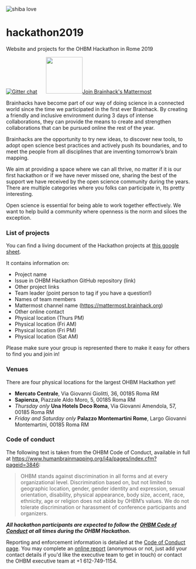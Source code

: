 ![shiba love](https://user-images.githubusercontent.com/6297454/47931389-f6cc1800-dece-11e8-9169-0477c9400733.gif)

# hackathon2019
Website and projects for the OHBM Hackathon in Rome 2019

[![Gitter chat](https://badges.gitter.im/gitterHQ/gitter.png)](https://gitter.im/hackathon2019/Lobby#) &nbsp;&nbsp;&nbsp;&nbsp;
<a href="http://mattermost.brainhack.org"><img src="http://www.mattermost.org/wp-content/uploads/2016/03/logoHorizontal.png" width=100px />Join Brainhack's Mattermost</a>



Brainhacks have become part of our way of doing science in a connected world since the time we participated in the first ever Brainhack. By creating a friendly and inclusive environment during 3 days of intense collaborations, they can provide the means to create and strengthen collaborations that can be pursued online the rest of the year.  

Brainhacks are the opportunity to try new ideas, to discover new tools, to adopt open science best practices and actively push its boundaries, and to meet the people from all disciplines that are inventing tomorrow’s brain mapping.  

We aim at providing a space where we can all thrive, no matter if it is our first hackathon or if we have never missed one, sharing the best of the support we have received by the open science community during the years.  
There are multiple categories where you folks can participate in, Its pretty interesting. 

Open science is essential for being able to work together effectively. We want to help build a community where openness is the norm and siloes the exception.

### List of projects

You can find a living document of the Hackathon projects at [this google sheet](https://docs.google.com/spreadsheets/d/15grRPW0H4uFXWjUZd4n2UFgaEPEmWnXd4kexYBm3eNU/edit?usp=sharing).

It contains information on:

* Project name
* Issue in OHBM Hackathon GitHub repository (link)
* Other project links
* Team leader (point person to tag if you have a question!)
* Names of team members
* Mattermost channel name (https://mattermost.brainhack.org)
* Other online contact
* Physical location (Thurs PM)
* Physical location (Fri AM)
* Physical location (Fri PM)
* Physical location (Sat AM)

Please make sure your group is represented there to make it easy for others to find you and join in!


### Venues

There are four physical locations for the largest OHBM Hackathon yet!

* **Mercato Centrale**, Via Giovanni Giolitti, 36, 00185 Roma RM
* **Sapienza**, Piazzale Aldo Moro, 5, 00185 Roma RM
* *Thursday only* **Una Hotels Deco Roma**, Via Giovanni Amendola, 57, 00185 Roma RM
* *Friday and Saturday only* **Palazzo Montemartini Rome**, Largo Giovanni Montemartini, 00185 Roma RM


### Code of conduct

The following text is taken from the OHBM Code of Conduct, available in full at https://www.humanbrainmapping.org/i4a/pages/index.cfm?pageid=3846:

> OHBM stands against discrimination in all forms and at every organizational level.
> Discrimination based on, but not limited to geographic location, gender, gender identity and expression, sexual orientation, disability, physical appearance, body size, accent, race, ethnicity, age or religion does not abide by OHBM’s values.
> We do not tolerate discrimination or harassment of conference participants and organizers.

***All hackathon participants are expected to follow the [OHBM Code of Conduct](https://www.humanbrainmapping.org/i4a/pages/index.cfm?pageid=3846) at all times during the OHBM Hackathon.***

Reporting and enforcement information is detailed at the [Code of Conduct page](https://www.humanbrainmapping.org/i4a/pages/index.cfm?pageid=3846).
You may complete an [online report](https://www.humanbrainmapping.org/i4a/pages/index.cfm?pageID=3915) (anonymous or not, just add your contact details if you'd like the executive team to get in touch) or contact the OHBM executive team at +1 612-749-1154.
